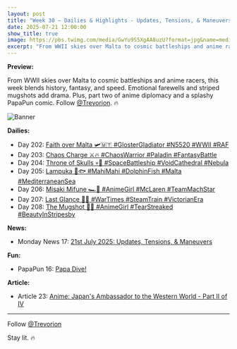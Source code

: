 ```yaml
---
layout: post
title: "Week 30 – Dailies & Highlights - Updates, Tensions, & Maneuvers - Anime: Japan's Ambassador to the Western World - Part II of IV"
date: 2025-07-21 12:00:00
show_title: true
image: https://pbs.twimg.com/media/GwYu9S5XgAA8uzU?format=jpg&name=medium
excerpt: "From WWII skies over Malta to cosmic battleships and anime racers, this week blends history, fantasy, and speed. Emotional farewells and striped mugshots add drama. Plus, part two of anime diplomacy and a splashy PapaPun comic. Follow @Trevorion. 🔥"
---
```

  
**Preview:**  
  
From WWII skies over Malta to cosmic battleships and anime racers, this week blends history, fantasy, and speed. Emotional farewells and striped mugshots add drama. Plus, part two of anime diplomacy and a splashy PapaPun comic. Follow [@Trevorion](https://x.com/Trevorion). 🔥
  
![Banner](https://pbs.twimg.com/media/GwYu9S5XgAA8uzU?format=jpg&name=medium)
  
**Dailies:**  
- Day 202: [Faith over Malta 🛩️🇲🇹 #GlosterGladiator #N5520 #WWII #RAF](https://x.com/Trevorion/status/1947376205117985109)
- Day 203: [Chaos Charge ⚔️🔥 #ChaosWarrior #Paladin #FantasyBattle](https://x.com/Trevorion/status/1947705561971044771)
- Day 204: [Throne of Skulls 💀🌌 #SpaceBattleship #VoidCathedral #Nebula](https://x.com/Trevorion/status/1948084955046642001)
- Day 205: [Lampuka 🌊🐟 #MahiMahi #DolphinFish #Malta #MediterraneanSea](https://x.com/Trevorion/status/1948304461589369296)
- Day 206: [Misaki Mifune 🏎️🏁 #AnimeGirl #McLaren #TeamMachStar](https://x.com/Trevorion/status/1948858996091486306)
- Day 207: [Last Glance 🚂💔 #WarTimes #SteamTrain #VictorianEra](https://x.com/Trevorion/status/1949159173888844179)
- Day 208: [The Mugshot 🚨🖤 #AnimeGirl #TearStreaked #BeautyInStripesby](https://x.com/Trevorion/status/1949522657533214880)
  
**News:**  
- Monday News 17: [21st July 2025: Updates, Tensions, & Maneuvers](https://x.com/Trevorion/status/1947295542800720382)

**Fun:**  
- PapaPun 16: [Papa Dive!](https://x.com/Trevorion/status/1949518310212620496)

**Article:**  
- Article 23: [Anime: Japan's Ambassador to the Western World - Part II of IV](https://x.com/Trevorion/status/1948805279010693233)

---
Follow [@Trevorion](https://x.com/Trevorion)

Stay lit. 🔥
